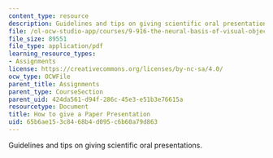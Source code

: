 ```yaml
---
content_type: resource
description: Guidelines and tips on giving scientific oral presentations.
file: /ol-ocw-studio-app/courses/9-916-the-neural-basis-of-visual-object-recognition-in-monkeys-and-humans-spring-2005/65b6ae153c8468b4d095c6b60a79d863_how_to_pres_pap.pdf
file_size: 89551
file_type: application/pdf
learning_resource_types:
- Assignments
license: https://creativecommons.org/licenses/by-nc-sa/4.0/
ocw_type: OCWFile
parent_title: Assignments
parent_type: CourseSection
parent_uid: 424da561-d94f-286c-45e3-e51b3e76615a
resourcetype: Document
title: How to give a Paper Presentation
uid: 65b6ae15-3c84-68b4-d095-c6b60a79d863
---
```

Guidelines and tips on giving scientific oral presentations.